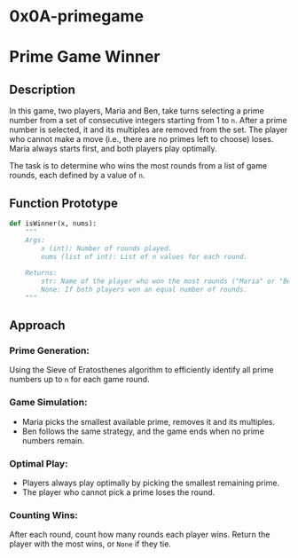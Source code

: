 # 0x0A-primegame
# Prime Game Winner

## Description

In this game, two players, Maria and Ben, take turns selecting a prime number from a set of consecutive integers starting from 1 to `n`. After a prime number is selected, it and its multiples are removed from the set. The player who cannot make a move (i.e., there are no primes left to choose) loses. Maria always starts first, and both players play optimally.

The task is to determine who wins the most rounds from a list of game rounds, each defined by a value of `n`.

## Function Prototype

```python
def isWinner(x, nums):
    """
    Args:
        x (int): Number of rounds played.
        nums (list of int): List of n values for each round.
        
    Returns:
        str: Name of the player who won the most rounds ("Maria" or "Ben").
        None: If both players won an equal number of rounds.
    """
```
## Approach

### Prime Generation:
Using the Sieve of Eratosthenes algorithm to efficiently identify all prime numbers up to `n` for each game round.

### Game Simulation:
- Maria picks the smallest available prime, removes it and its multiples.
- Ben follows the same strategy, and the game ends when no prime numbers remain.

### Optimal Play:
- Players always play optimally by picking the smallest remaining prime.
- The player who cannot pick a prime loses the round.

### Counting Wins:
After each round, count how many rounds each player wins. Return the player with the most wins, or `None` if they tie.
